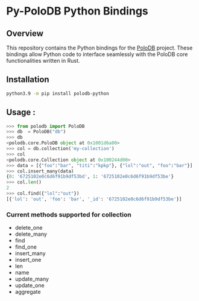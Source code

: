 # Py-PoloDB Python Bindings

## Overview
This repository contains the Python bindings for the [PoloDB](https://www.polodb.org) project. These bindings allow Python code to interface seamlessly with the PoloDB core functionalities written in Rust.

## Installation 
```bash
python3.9 -m pip install polodb-python
```

## Usage : 
```python
>>> from polodb import PoloDB 
>>> db  = PoloDB("db")
>>> db
<polodb.core.PoloDB object at 0x1001d6a00>
>>> col = db.collection('my-collection')
>>> col
<polodb.core.Collection object at 0x100244d00>
>>> data = [{"foo":"bar", "titi":"kpkp"}, {"lol":"out", "foo":"bar"}]
>>> col.insert_many(data)
{0: '6725102e0c6d6f91b9df53bd', 1: '6725102e0c6d6f91b9df53be'}
>>> col.len()
2
>>> col.find({"lol":"out"})
[{'lol': 'out', 'foo': 'bar', '_id': '6725102e0c6d6f91b9df53be'}]
```

### Current methods supported for collection

 * delete_one
 * delete_many
 * find
 * find_one
 * insert_many
 * insert_one
 * len
 * name
 * update_many
 * update_one
 * aggregate